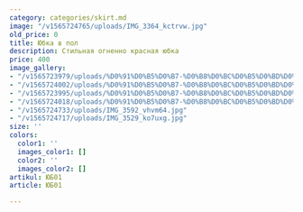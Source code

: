 ```yaml
---
category: categories/skirt.md
image: "/v1565724765/uploads/IMG_3364_kctrvw.jpg"
old_price: 0
title: Юбка в пол
description: Стильная огненно красная юбка
price: 400
image_gallery:
- "/v1565723979/uploads/%D0%91%D0%B5%D0%B7-%D0%B8%D0%BC%D0%B5%D0%BD%D0%B8-5_xjes0u.jpg"
- "/v1565724002/uploads/%D0%91%D0%B5%D0%B7-%D0%B8%D0%BC%D0%B5%D0%BD%D0%B8-4_npayab.jpg"
- "/v1565723995/uploads/%D0%91%D0%B5%D0%B7-%D0%B8%D0%BC%D0%B5%D0%BD%D0%B8-2_hxjl8j.jpg"
- "/v1565724018/uploads/%D0%91%D0%B5%D0%B7-%D0%B8%D0%BC%D0%B5%D0%BD%D0%B8-1_xai4uv.jpg"
- "/v1565724733/uploads/IMG_3592_vhvm64.jpg"
- "/v1565724717/uploads/IMG_3529_ko7uxg.jpg"
size: ''
colors:
  color1: ''
  images_color1: []
  color2: ''
  images_color2: []
artikul: ЮБ01
article: ЮБ01

---
```

